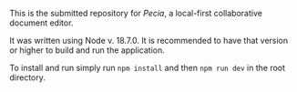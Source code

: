 This is the submitted repository for *Pecia*, a local-first collaborative document editor.

It was written using Node v. 18.7.0. It is recommended to have that version or higher to build and run the application.

To install and run simply run `npm install` and then `npm run dev` in the root directory.

